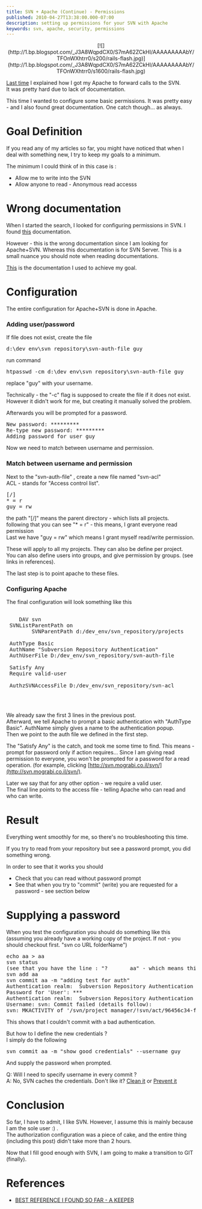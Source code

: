 ```yaml
---
title: SVN + Apache (Continue) - Permissions
published: 2010-04-27T13:38:00.000-07:00
description: setting up permissions for your SVN with Apache
keywords: svn, apache, security, permissions
---
```


<div class="separator" style="clear: both; text-align: center;">[![](http://1.bp.blogspot.com/_J3A8WqpdCX0/S7mA62ZCkHI/AAAAAAAAAbY/TFOnWXhtrr0/s200/rails-flash.jpg)](http://1.bp.blogspot.com/_J3A8WqpdCX0/S7mA62ZCkHI/AAAAAAAAAbY/TFOnWXhtrr0/s1600/rails-flash.jpg)</div>

[Last time](http://mograblog.blogspot.com/2010/04/svn-apache-easy-lets-make-it-work.html) I explained how I got my Apache to forward calls to the SVN.  
It was pretty hard due to lack of documentation.  

This time I wanted to configure some basic permissions. It was pretty easy - and I also found great documentation. One catch though... as always.  

<a name="more"></a>  

# Goal Definition

If you read any of my articles so far, you might have noticed that when I deal with something new, I try to keep my goals to a minimum.  

The minimum I could think of in this case is :  

*   Allow me to write into the SVN
*   Allow anyone to read - Anonymous read accesss

# Wrong documentation

When I started the search, I looked for configuring permissions in SVN. I found [this](http://draft.blogger.com/post-edit.g?blogID=7135654868651822449&postID=7278552956630803975) documentation.  

However - this is the wrong documentation since I am looking for Apache+SVN. Whereas this documentation is for SVN Server. This is a small nuance you should note when reading documentations.  

[This](http://svn.spears.at/) is the documentation I used to achieve my goal.  

# Configuration

The entire configuration for Apache+SVN is done in Apache.  

### Adding user/password

If file does not exist, create the file  

<pre>d:\dev_env\svn_repository\svn-auth-file guy  
</pre>

run command  

<pre>htpasswd -cm d:\dev_env\svn_repository\svn-auth-file guy  
</pre>

replace "guy" with your username.  

Technically - the "-c" flag is supposed to create the file if it does not exist. However it didn't work for me, but creating it manually solved the problem.  

Afterwards you will be prompted for a password.  

<pre>New password: *********  
Re-type new password: *********  
Adding password for user guy  
</pre>

Now we need to match between username and permission.  

### Match between username and permission

Next to the "svn-auth-file" , create a new file named "svn-acl"  
ACL - stands for "Access control list".  

<pre>[/]  
* = r  
guy = rw  
</pre>

the path "[/]" means the parent directory - which lists all projects.  
following that you can see "* = r" - this means, I grant everyone read permission  
Last we have "guy = rw" which means I grant myself read/write permission.  

These will apply to all my projects. They can also be define per project.  
You can also define users into groups, and give permission by groups. (see links in references).  

The last step is to point apache to these files.  

### Configuring Apache

The final configuration will look something like this  

<pre><location ~="" "="" svn="">  
    DAV svn  
 SVNListParentPath on   
        SVNParentPath d:/dev_env/svn_repository/projects  

 AuthType Basic  
 AuthName "Subversion Repository Authentication"  
 AuthUserFile D:/dev_env/svn_repository/svn-auth-file  

 Satisfy Any  
 Require valid-user  

 AuthzSVNAccessFile D:/dev_env/svn_repository/svn-acl  

</location>  

</pre>

We already saw the first 3 lines in the previous post.  
Afterward, we tell Apache to prompt a basic authentication with "AuthType Basic". AuthName simply gives a name to the authentication popup.  
Then we point to the auth file we defined in the first step.  

The "Satisfy Any" is the catch, and took me some time to find. This means - prompt for password only if action requires... Since I am giving read permission to everyone, you won't be prompted for a password for a read operation. (for example, clicking [http://svn.mograbi.co.il/svn/](http://svn.mograbi.co.il/svn/).  

Later we say that for any other option - we require a valid user.  
The final line points to the access file - telling Apache who can read and who can write.  

# Result

Everything went smoothly for me, so there's no troubleshooting this time.  

If you try to read from your repository but see a password prompt, you did something wrong.  

In order to see that it works you should  

*   Check that you can read without password prompt
*   See that when you try to "commit" (write) you are requested for a password - see section below

# Supplying a password

When you test the configuration you should do something like this (assuming you already have a working copy of the project. If not - you should checkout first. "svn co URL folderName")  

<pre>echo aa > aa  
svn status  
(see that you have the line : "?       aa" - which means this file is not monitored.)  
svn add aa  
svn commit aa -m "adding test for auth"  
Authentication realm: <http: svn.mograbi.co.il:80=""> Subversion Repository Authentication  
Password for 'User': ***  
Authentication realm: <http: svn.mograbi.co.il:80=""> Subversion Repository Authentication  
Username: svn: Commit failed (details follow):  
svn: MKACTIVITY of '/svn/project_manager/!svn/act/96456c34-fea7-aa4b-a25d-000e43429ecf': authorization failed: Could not authenticate to server: r  
</http:></http:></pre>

This shows that I couldn't commit with a bad authentication.  

But how to I define the new credentials ?  
I simply do the following  

<pre>svn commit aa -m "show good credentials" --username guy  
</pre>

And supply the password when prompted.  

Q: Will I need to specify username in every commit ?  
A: No, SVN caches the credentials. Don't like it? [Clean it](http://svn.haxx.se/users/archive-2009-03/0740.shtml) or [Prevent it](http://svnbook.red-bean.com/en/1.1/ch07.html#svn-ch-7-sect-1.3.2)  

# Conclusion

So far, I have to admit, I like SVN. However, I assume this is mainly because I am the sole user :) .  
The authorization configuration was a piece of cake, and the entire thing (including this post) didn't take more than 2 hours.  

Now that I fill good enough with SVN, I am going to make a transition to GIT (finally).  

# References

*   [BEST REFERENCE I FOUND SO FAR - A KEEPER](http://wiki.wsmoak.net/cgi-bin/wiki.pl?Subversion/Configuration)